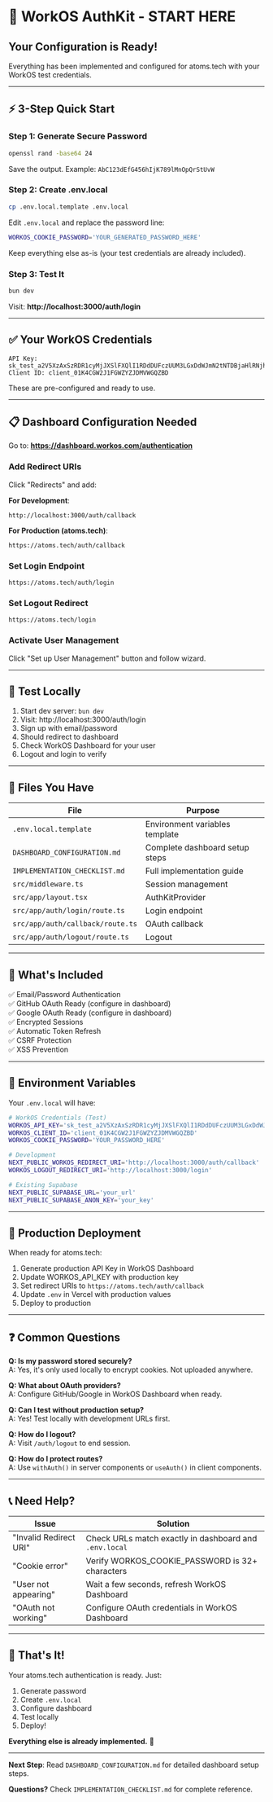 # 🚀 WorkOS AuthKit - START HERE

## Your Configuration is Ready!

Everything has been implemented and configured for atoms.tech with your WorkOS test credentials.

---

## ⚡ 3-Step Quick Start

### Step 1: Generate Secure Password

```bash
openssl rand -base64 24
```

Save the output. Example: `AbC123dEfG456hIjK789lMnOpQrStUvW`

### Step 2: Create .env.local

```bash
cp .env.local.template .env.local
```

Edit `.env.local` and replace the password line:

```bash
WORKOS_COOKIE_PASSWORD='YOUR_GENERATED_PASSWORD_HERE'
```

Keep everything else as-is (your test credentials are already included).

### Step 3: Test It

```bash
bun dev
```

Visit: **http://localhost:3000/auth/login**

---

## ✅ Your WorkOS Credentials

```
API Key:   sk_test_a2V5XzAxSzRDR1cyMjJXSlFXQlI1RDdDUFczUUM3LGxDdWJmN2tNTDBjaHlRNjhUaEtsalQ0ZTM
Client ID: client_01K4CGW2J1FGWZYZJDMVWGQZBD
```

These are pre-configured and ready to use.

---

## 📋 Dashboard Configuration Needed

Go to: **https://dashboard.workos.com/authentication**

### Add Redirect URIs

Click "Redirects" and add:

**For Development**:
```
http://localhost:3000/auth/callback
```

**For Production (atoms.tech)**:
```
https://atoms.tech/auth/callback
```

### Set Login Endpoint

```
https://atoms.tech/auth/login
```

### Set Logout Redirect

```
https://atoms.tech/login
```

### Activate User Management

Click "Set up User Management" button and follow wizard.

---

## 🧪 Test Locally

1. Start dev server: `bun dev`
2. Visit: http://localhost:3000/auth/login
3. Sign up with email/password
4. Should redirect to dashboard
5. Check WorkOS Dashboard for your user
6. Logout and login to verify

---

## 📁 Files You Have

| File | Purpose |
|------|---------|
| `.env.local.template` | Environment variables template |
| `DASHBOARD_CONFIGURATION.md` | Complete dashboard setup steps |
| `IMPLEMENTATION_CHECKLIST.md` | Full implementation guide |
| `src/middleware.ts` | Session management |
| `src/app/layout.tsx` | AuthKitProvider |
| `src/app/auth/login/route.ts` | Login endpoint |
| `src/app/auth/callback/route.ts` | OAuth callback |
| `src/app/auth/logout/route.ts` | Logout |

---

## 🎯 What's Included

✅ Email/Password Authentication  
✅ GitHub OAuth Ready (configure in dashboard)  
✅ Google OAuth Ready (configure in dashboard)  
✅ Encrypted Sessions  
✅ Automatic Token Refresh  
✅ CSRF Protection  
✅ XSS Prevention  

---

## 🔐 Environment Variables

Your `.env.local` will have:

```bash
# WorkOS Credentials (Test)
WORKOS_API_KEY='sk_test_a2V5XzAxSzRDR1cyMjJXSlFXQlI1RDdDUFczUUM3LGxDdWJmN2tNTDBjaHlRNjhUaEtsalQ0ZTM'
WORKOS_CLIENT_ID='client_01K4CGW2J1FGWZYZJDMVWGQZBD'
WORKOS_COOKIE_PASSWORD='YOUR_PASSWORD_HERE'

# Development
NEXT_PUBLIC_WORKOS_REDIRECT_URI='http://localhost:3000/auth/callback'
WORKOS_LOGOUT_REDIRECT_URI='http://localhost:3000/login'

# Existing Supabase
NEXT_PUBLIC_SUPABASE_URL='your_url'
NEXT_PUBLIC_SUPABASE_ANON_KEY='your_key'
```

---

## 🚀 Production Deployment

When ready for atoms.tech:

1. Generate production API Key in WorkOS Dashboard
2. Update WORKOS_API_KEY with production key
3. Set redirect URIs to `https://atoms.tech/auth/callback`
4. Update `.env` in Vercel with production values
5. Deploy to production

---

## ❓ Common Questions

**Q: Is my password stored securely?**  
A: Yes, it's only used locally to encrypt cookies. Not uploaded anywhere.

**Q: What about OAuth providers?**  
A: Configure GitHub/Google in WorkOS Dashboard when ready.

**Q: Can I test without production setup?**  
A: Yes! Test locally with development URLs first.

**Q: How do I logout?**  
A: Visit `/auth/logout` to end session.

**Q: How do I protect routes?**  
A: Use `withAuth()` in server components or `useAuth()` in client components.

---

## 📞 Need Help?

| Issue | Solution |
|-------|----------|
| "Invalid Redirect URI" | Check URLs match exactly in dashboard and `.env.local` |
| "Cookie error" | Verify WORKOS_COOKIE_PASSWORD is 32+ characters |
| "User not appearing" | Wait a few seconds, refresh WorkOS Dashboard |
| "OAuth not working" | Configure OAuth credentials in WorkOS Dashboard |

---

## 🎉 That's It!

Your atoms.tech authentication is ready. Just:

1. Generate password
2. Create `.env.local`
3. Configure dashboard
4. Test locally
5. Deploy!

**Everything else is already implemented.** 🚀

---

**Next Step**: Read `DASHBOARD_CONFIGURATION.md` for detailed dashboard setup steps.

**Questions?** Check `IMPLEMENTATION_CHECKLIST.md` for complete reference.
